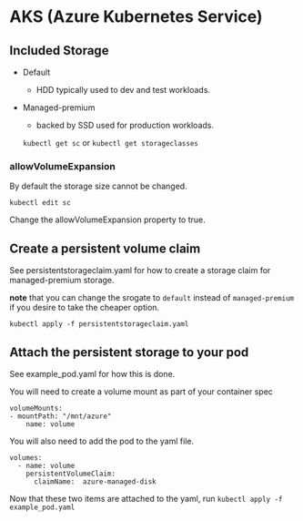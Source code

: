 # AKS (Azure Kubernetes Service)

## Included Storage
- Default
  - HDD typically used to dev and test workloads.
- Managed-premium
  - backed by SSD used for production workloads.

  `kubectl get sc` or `kubectl get storageclasses`

### allowVolumeExpansion
By default the storage size cannot be changed.

`kubectl edit sc`

Change the allowVolumeExpansion property to true.

## Create a persistent volume claim
See persistentstorageclaim.yaml for how to create a storage claim for managed-premium storage.

**note** that you can change the srogate to `default` instead of `managed-premium` if you desire to take the cheaper option.

`kubectl apply -f persistentstorageclaim.yaml`

## Attach the persistent storage to your pod

See example_pod.yaml for how this is done.

You will need to create a volume mount as part of your container spec

```
volumeMounts:
- mountPath: "/mnt/azure"
    name: volume
```

You will also need to add the pod to the yaml file.

```
volumes:
  - name: volume
    persistentVolumeClaim:
      claimName:  azure-managed-disk
```

Now that these two items are attached to the yaml,
run `kubectl apply -f example_pod.yaml`

## 